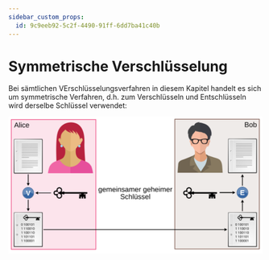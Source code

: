 ```yaml
---
sidebar_custom_props:
  id: 9c9eeb92-5c2f-4490-91ff-6dd7ba41c40b
---
```



# Symmetrische Verschlüsselung
Bei sämtlichen VErschlüsselungsverfahren in diesem Kapitel handelt es sich um symmetrische Verfahren, d.h. zum Verschlüsseln und Entschlüsseln wird derselbe Schlüssel verwendet:

![](images/symm-encryption.svg)
